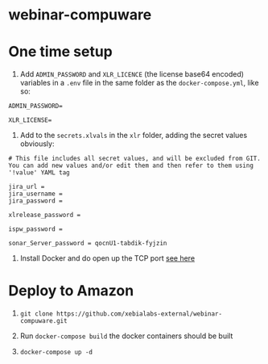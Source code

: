 # webinar-compuware

# One time setup

1. Add `ADMIN_PASSWORD` and `XLR_LICENCE` (the license base64 encoded) variables in a `.env` file in the same folder as the `docker-compose.yml`, like so:
```
ADMIN_PASSWORD=

XLR_LICENSE=
```
1. Add to the `secrets.xlvals` in the `xlr` folder, adding the secret values obviously: 
```
# This file includes all secret values, and will be excluded from GIT. You can add new values and/or edit them and then refer to them using '!value' YAML tag

jira_url = 
jira_username = 
jira_password = 

xlrelease_password = 

ispw_password = 

sonar_Server_password = qocnU1-tabdik-fyjzin

```

1. Install Docker and do open up the TCP port [see here](https://redtalks.live/2017/05/26/redtalks-18-enabling-the-docker-tcp-api-in-aws/)

# Deploy to Amazon

1. `git clone https://github.com/xebialabs-external/webinar-compuware.git`
1. Run `docker-compose build` the docker containers should be built

1. `docker-compose up -d` 
